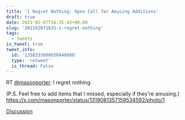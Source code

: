 ```yaml
---
title: 'I Regret Nothing: Open Call for Amusing Additions'
draft: true
date: 2021-02-07T16:35:43+00:00
slug: '202102071635-i-regret-nothing'
tags:
  - tweets
is_tweet: true
tweet_info:
  id: '1358333608650448898'
  type: 'retweet'
  is_thread: False
---
```




RT [@masonporter](https://x.com/masonporter): I regret nothing.

(P.S. Feel free to add items that I missed, especially if they're amusing.) <https://x.com/masonporter/status/1319081357159534592/photo/1>

[Discussion](https://x.com/sytelus/status/1358333608650448898)
